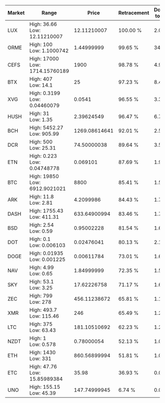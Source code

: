 | Market | Range | Price| Retracement | Doubles to 50% |
| --- | --- | --- | --- | --- |
| LUX | High: 36.66<br />Low: 12.11210007 | 12.11210007 | 100.00 % | 2.01 |
| ORME | High: 100<br />Low: 1.1000742 | 1.44999999 | 99.65 % | 34.86 |
| CEFS | High: 17000<br />Low: 1714.15760189 | 1900 | 98.78 % | 4.92 |
| BTX | High: 407<br />Low: 14.1 | 25 | 97.23 % | 8.42 |
| XVG | High: 0.3199<br />Low: 0.04460079 | 0.0541 | 96.55 % | 3.37 |
| HUSH | High: 31<br />Low: 1.35 | 2.39624549 | 96.47 % | 6.75 |
| BCH | High: 5452.27<br />Low: 905.99 | 1269.08614641 | 92.01 % | 2.51 |
| DCR | High: 500<br />Low: 25.31 | 74.50000038 | 89.64 % | 3.53 |
| ETN | High: 0.223<br />Low: 0.04748778 | 0.069101 | 87.69 % | 1.96 |
| BTC | High: 19850<br />Low: 6912.9021021 | 8800 | 85.41 % | 1.52 |
| ARK | High: 11.8<br />Low: 2.81 | 4.2099986 | 84.43 % | 1.74 |
| DASH | High: 1755.43<br />Low: 411.31 | 633.64900994 | 83.46 % | 1.71 |
| BSD | High: 2.54<br />Low: 0.59 | 0.95002228 | 81.54 % | 1.65 |
| DOT | High: 0.1<br />Low: 0.006103 | 0.02476041 | 80.13 % | 2.14 |
| DOGE | High: 0.01935<br />Low: 0.001225 | 0.00611784 | 73.01 % | 1.68 |
| NAV | High: 4.99<br />Low: 0.65 | 1.84999999 | 72.35 % | 1.52 |
| SKY | High: 53.1<br />Low: 3.25 | 17.62226758 | 71.17 % | 1.60 |
| ZEC | High: 799<br />Low: 278 | 456.11238672 | 65.81 % | 1.18 |
| XMR | High: 493.7<br />Low: 115.46 | 246 | 65.49 % | 1.24 |
| LTC | High: 375<br />Low: 63.43 | 181.10510692 | 62.23 % | 1.21 |
| NZDT | High: 1<br />Low: 0.578 | 0.78000054 | 52.13 % | 1.01 |
| ETH | High: 1430<br />Low: 331 | 860.56899994 | 51.81 % | 1.02 |
| ETC | High: 47.76<br />Low: 15.85989384 | 35.98 | 36.93 % | 0.00 |
| UNO | High: 155.15<br />Low: 45.39 | 147.74999945 | 6.74 % | 0.00 |
